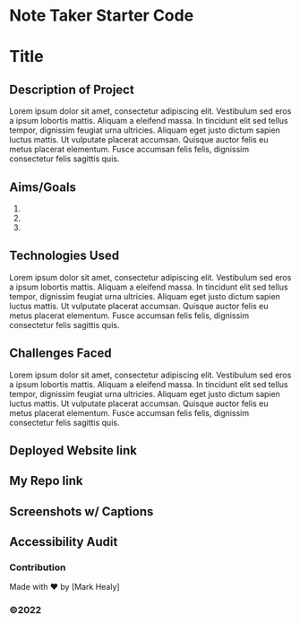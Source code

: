 # Note Taker Starter Code


# Title 

## Description of Project
Lorem ipsum dolor sit amet, consectetur adipiscing elit. Vestibulum sed eros a ipsum lobortis mattis. Aliquam a eleifend massa. In tincidunt elit sed tellus tempor, dignissim feugiat urna ultricies. Aliquam eget justo dictum sapien luctus mattis. Ut vulputate placerat accumsan. Quisque auctor felis eu metus placerat elementum. Fusce accumsan felis felis, dignissim consectetur felis sagittis quis.

## Aims/Goals
1.
2.
3.

## Technologies Used
Lorem ipsum dolor sit amet, consectetur adipiscing elit. Vestibulum sed eros a ipsum lobortis mattis. Aliquam a eleifend massa. In tincidunt elit sed tellus tempor, dignissim feugiat urna ultricies. Aliquam eget justo dictum sapien luctus mattis. Ut vulputate placerat accumsan. Quisque auctor felis eu metus placerat elementum. Fusce accumsan felis felis, dignissim consectetur felis sagittis quis.

## Challenges Faced
Lorem ipsum dolor sit amet, consectetur adipiscing elit. Vestibulum sed eros a ipsum lobortis mattis. Aliquam a eleifend massa. In tincidunt elit sed tellus tempor, dignissim feugiat urna ultricies. Aliquam eget justo dictum sapien luctus mattis. Ut vulputate placerat accumsan. Quisque auctor felis eu metus placerat elementum. Fusce accumsan felis felis, dignissim consectetur felis sagittis quis.

## Deployed Website link

## My Repo link

## Screenshots w/ Captions

## Accessibility Audit


### Contribution
Made with ❤️ by [Mark Healy]
### ©️2022 
